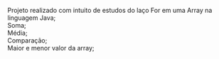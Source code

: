 Projeto realizado com intuito de estudos do laço For em uma Array na linguagem Java; </br>
Soma; </br>
Média; </br>
Comparação; </br>
Maior e menor valor da array;

